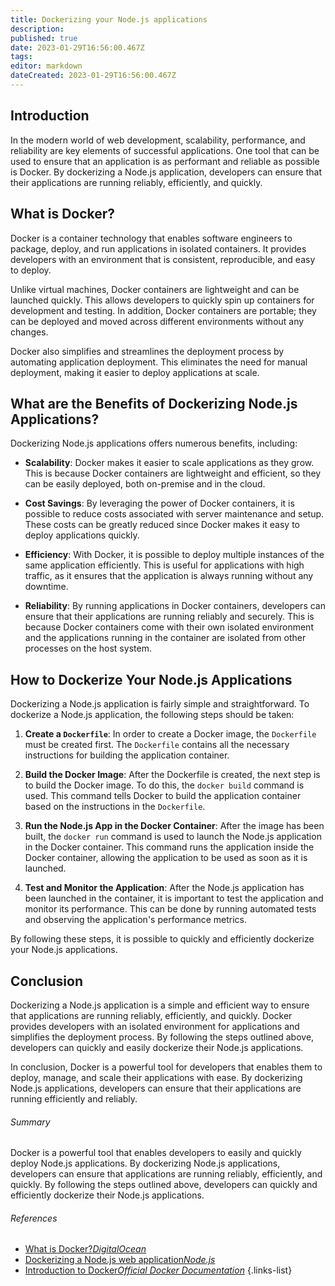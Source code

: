 ```yaml
---
title: Dockerizing your Node.js applications
description: 
published: true
date: 2023-01-29T16:56:00.467Z
tags: 
editor: markdown
dateCreated: 2023-01-29T16:56:00.467Z
---
```



## Introduction 

In the modern world of web development, scalability, performance, and reliability are key elements of successful applications. One tool that can be used to ensure that an application is as performant and reliable as possible is Docker. By dockerizing a Node.js application, developers can ensure that their applications are running reliably, efficiently, and quickly. 

## What is Docker? 

Docker is a container technology that enables software engineers to package, deploy, and run applications in isolated containers. It provides developers with an environment that is consistent, reproducible, and easy to deploy.

Unlike virtual machines, Docker containers are lightweight and can be launched quickly. This allows developers to quickly spin up containers for development and testing. In addition, Docker containers are portable; they can be deployed and moved across different environments without any changes. 

Docker also simplifies and streamlines the deployment process by automating application deployment. This eliminates the need for manual deployment, making it easier to deploy applications at scale. 

## What are the Benefits of Dockerizing Node.js Applications? 

Dockerizing Node.js applications offers numerous benefits, including: 

- **Scalability**: Docker makes it easier to scale applications as they grow. This is because Docker containers are lightweight and efficient, so they can be easily deployed, both on-premise and in the cloud. 

- **Cost Savings**: By leveraging the power of Docker containers, it is possible to reduce costs associated with server maintenance and setup. These costs can be greatly reduced since Docker makes it easy to deploy applications quickly. 

- **Efficiency**: With Docker, it is possible to deploy multiple instances of the same application efficiently. This is useful for applications with high traffic, as it ensures that the application is always running without any downtime. 

- **Reliability**: By running applications in Docker containers, developers can ensure that their applications are running reliably and securely. This is because Docker containers come with their own isolated environment and the applications running in the container are isolated from other processes on the host system. 

## How to Dockerize Your Node.js Applications 

Dockerizing a Node.js application is fairly simple and straightforward. To dockerize a Node.js application, the following steps should be taken:

1. **Create a `Dockerfile`**: In order to create a Docker image, the `Dockerfile` must be created first. The `Dockerfile` contains all the necessary instructions for building the application container. 

2. **Build the Docker Image**: After the Dockerfile is created, the next step is to build the Docker image. To do this, the `docker build` command is used. This command tells Docker to build the application container based on the instructions in the `Dockerfile`.

3. **Run the Node.js App in the Docker Container**: After the image has been built, the `docker run` command is used to launch the Node.js application in the Docker container. This command runs the application inside the Docker container, allowing the application to be used as soon as it is launched.

4. **Test and Monitor the Application**: After the Node.js application has been launched in the container, it is important to test the application and monitor its performance. This can be done by running automated tests and observing the application's performance metrics.

By following these steps, it is possible to quickly and efficiently dockerize your Node.js applications.

## Conclusion 

Dockerizing a Node.js application is a simple and efficient way to ensure that applications are running reliably, efficiently, and quickly. Docker provides developers with an isolated environment for applications and simplifies the deployment process. By following the steps outlined above, developers can quickly and easily dockerize their Node.js applications.

In conclusion, Docker is a powerful tool for developers that enables them to deploy, manage, and scale their applications with ease. By dockerizing Node.js applications, developers can ensure that their applications are running efficiently and reliably. 

###### Summary 
Docker is a powerful tool that enables developers to easily and quickly deploy Node.js applications. By dockerizing Node.js applications, developers can ensure that applications are running reliably, efficiently, and quickly. By following the steps outlined above, developers can quickly and efficiently dockerize their Node.js applications. 

###### References 
- [What is Docker?*DigitalOcean*](https://www.digitalocean.com/community/tutorials/what-is-docker)
- [Dockerizing a Node.js web application*Node.js*](https://nodejs.org/fr/docs/guides/nodejs-docker-webapp/)
- [Introduction to Docker*Official Docker Documentation*](https://docs.docker.com/v17.12/get-started/)
{.links-list}